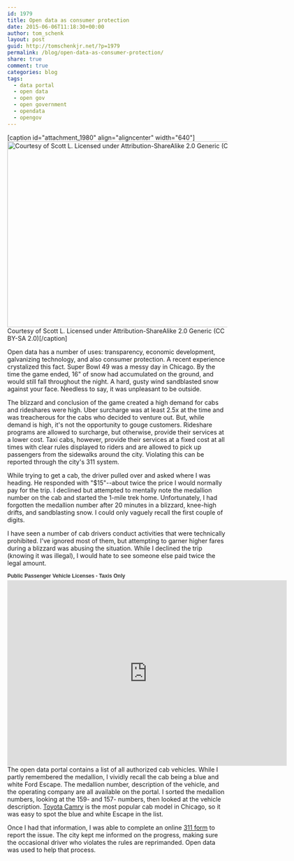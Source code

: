 ```yaml
---
id: 1979
title: Open data as consumer protection
date: 2015-06-06T11:18:30+00:00
author: tom_schenk
layout: post
guid: http://tomschenkjr.net/?p=1979
permalink: /blog/open-data-as-consumer-protection/
share: true
comment: true
categories: blog 
tags:
  - data portal
  - open data
  - open gov
  - open government
  - opendata
  - opengov
---
```

[caption id="attachment_1980" align="aligncenter" width="640"]<a href="http://tomschenkjr.net/wordpress/wp-content/uploads/2015/02/16238710257_daaadfeefe_k.jpg"><img class="size-large wp-image-1980" src="http://tomschenkjr.net/wordpress/wp-content/uploads/2015/02/16238710257_daaadfeefe_k-1024x682.jpg" alt="Courtesy of Scott L. Licensed under Attribution-ShareAlike 2.0 Generic (CC BY-SA 2.0)" width="640" height="426" /></a> Courtesy of Scott L. Licensed under Attribution-ShareAlike 2.0 Generic (CC BY-SA 2.0)[/caption]

Open data has a number of uses: transparency, economic development, galvanizing technology, and also consumer protection. A recent experience crystalized this fact. Super Bowl 49 was a messy day in Chicago. By the time the game ended, 16" of snow had accumulated on the ground, and would still fall throughout the night. A hard, gusty wind sandblasted snow against your face. Needless to say, it was unpleasant to be outside.

The blizzard and conclusion of the game created a high demand for cabs and rideshares were high. Uber surcharge was at least 2.5x at the time and was treacherous for the cabs who decided to venture out. But, while demand is high, it's not the opportunity to gouge customers. Rideshare programs are allowed to surcharge, but otherwise, provide their services at a lower cost. Taxi cabs, however, provide their services at a fixed cost at all times with clear rules displayed to riders and are allowed to pick up passengers from the sidewalks around the city. Violating this can be reported through the city's 311 system.

While trying to get a cab, the driver pulled over and asked where I was heading. He responded with "$15"--about twice the price I would normally pay for the trip. I declined but attempted to mentally note the medallion number on the cab and started the 1-mile trek home. Unfortunately, I had forgotten the medallion number after 20 minutes in a blizzard, knee-high drifts, and sandblasting snow. I could only vaguely recall the first couple of digits.

I have seen a number of cab drivers conduct activities that were technically prohibited. I've ignored most of them, but attempting to garner higher fares during a blizzard was abusing the situation. While I declined the trip (knowing it was illegal), I would hate to see someone else paid twice the legal amount.
<div>
<p style="margin-bottom: 3px;"><a style="font-size: 12px; font-weight: bold; text-decoration: none; color: #333333; font-family: arial;" href="https://data.cityofchicago.org/Community-Economic-Development/Public-Passenger-Vehicle-Licenses-Taxis-Only/gcze-gasw" target="_blank">Public Passenger Vehicle Licenses - Taxis Only</a></p>
<iframe title="Public Passenger Vehicle Licenses - Taxis Only" src="https://data.cityofchicago.org/w/gcze-gasw/3q3f-6823?cur=wyApiuVMekd&amp;from=root" width="640px" height="425px" frameborder="0" scrolling="no"><a href="https://data.cityofchicago.org/Community-Economic-Development/Public-Passenger-Vehicle-Licenses-Taxis-Only/gcze-gasw" title="Public Passenger Vehicle Licenses - Taxis Only" target="_blank">Public Passenger Vehicle Licenses - Taxis Only</a></iframe>

</div>
The open data portal contains a list of all authorized cab vehicles. While I partly remembered the medallion, I vividly recall the cab being a blue and white Ford Escape. The medallion number, description of the vehicle, and the operating company are all available on the portal. I sorted the medallion numbers, looking at the 159- and 157- numbers, then looked at the vehicle description. <a href="https://data.cityofchicago.org/Community-Economic-Development/Active-Taxi-Vehicle-Models-Graph/hemf-zffe">Toyota Camry</a> is the most popular cab model in Chicago, so it was easy to spot the blue and white Escape in the list.

Once I had that information, I was able to complete an online <a href="https://servicerequest.cityofchicago.org">311 form</a> to report the issue. The city kept me informed on the progress, making sure the occasional driver who violates the rules are reprimanded. Open data was used to help that process.

&nbsp;